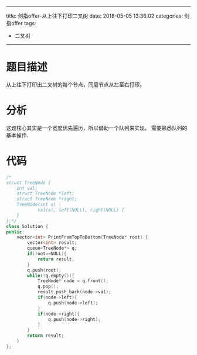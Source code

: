 
---
title: 剑指offer-从上往下打印二叉树
date: 2018-05-05 13:36:02
categories: 剑指offer
tags: 
 - 二叉树
---

# 题目描述
从上往下打印出二叉树的每个节点，同层节点从左至右打印。


<!--more-->

# 分析
这题核心其实是一个宽度优先遍历，所以借助一个队列来实现。
需要熟悉队列的基本操作.

# 代码
```C++
/*
struct TreeNode {
	int val;
	struct TreeNode *left;
	struct TreeNode *right;
	TreeNode(int x) :
			val(x), left(NULL), right(NULL) {
	}
};*/
class Solution {
public:
    vector<int> PrintFromTopToBottom(TreeNode* root) {
        vector<int> result;
        queue<TreeNode*> q;
        if(root==NULL){
            return result;
        }
        q.push(root);
        while(!q.empty()){
            TreeNode* node = q.front();
            q.pop();
            result.push_back(node->val);
            if(node->left){
                q.push(node->left);
            }
            if(node->right){
                q.push(node->right);
            }
        }
        return result;
    }
};
```
